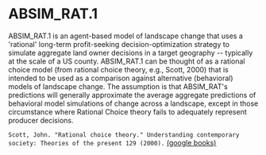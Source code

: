 # ABSIM_RAT.1

ABSIM_RAT.1 is an agent-based model of landscape change that uses a 'rational' long-term profit-seeking decision-optimization strategy to simulate aggregate land owner decisions in a target geography -- typically at the scale of a US county. ABSIM_RAT.1 can be thought of as a rational choice model (from rational choice theory, e.g., Scott, 2000) that is intended to be used as a comparison against alternative (behavioral) models of landscape change. The assumption is that ABSIM_RAT's predictions will generally approximate the average aggregate predictions of behavioral model simulations of change across a landscape, except in those circumstance where Rational Choice theory fails to adequately represent producer decisions. 

```Scott, John. "Rational choice theory." Understanding contemporary society: Theories of the present 129 (2000).``` [(google books)](https://bit.ly/2Iff5J7)
